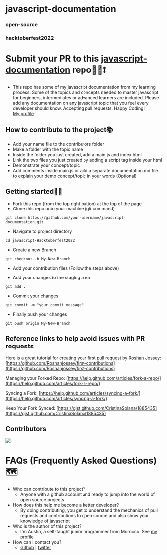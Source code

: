 # javascript-documentation
### open-source
### hacktoberfest2022
# Submit your PR to this [javascript-documentation](https://github.com/Lynch23/javascript-documentation) repo🧭🌟❗
- This repo has some of my javascript documentation from my learning process. Some of the topics and concepts needed to master javascript for beginners, intermediates or advanced learners are included. Please add any documentation on any javascript topic that you feel every developer should know. Accepting pull requests. Happy Coding! <br>
[My profile](https://github.com/Lynch23)
## How to contribute to the project📚
- Add your name file to the contributors folder
- Make a folder with the topic name
- Inside the folder you just created, add a main.js and index.html
- Link the two files you just created by adding a script tag inside your html
- Demonstrate your concept/topic
- Add comments inside main.js or add a separate documentation.md file to explain your demo concept/topic in your words (Optional)
## Getting started🧭📌
- Fork this repo (from the top right button) at the top of the page
- Clone this repo onto your machine (git command)
```
git clone https://github.com/your-username/javascript-documentation.git
```

- Navigate to project directory

```
cd javascript-Hacktoberfest2022
```

- Create a new Branch

```
git checkout -b My-New-Branch
```
- Add your contribution files (Follow the steps above)

- Add your changes to the staging area
```
git add .
```
- Commit your changes
```
git commit -m "your commit message"
```
- Finally push your changes
```
git push origin My-New-Branch
```
## Reference links to help avoid issues with PR requests
Here is a great tutorial for creating your first pull request by [Roshan Jossey](https://github.com/Roshanjossey):
[https://github.com/Roshanjossey/first-contributions](https://github.com/Roshanjossey/first-contributions)

Managing your Forked Repo: [https://help.github.com/articles/fork-a-repo/](https://help.github.com/articles/fork-a-repo/)

Syncing a Fork: [https://help.github.com/articles/syncing-a-fork/](https://help.github.com/articles/syncing-a-fork/)

Keep Your Fork Synced: [https://gist.github.com/CristinaSolana/1885435](https://gist.github.com/CristinaSolana/1885435)

## Contributors
<a href="https://github.com/Lynch23/javascript-documentation/graphs/contributors">
  <img src="https://contrib.rocks/image?repo=Lynch23/javascript-documentation" />
</a>

# FAQs (Frequently Asked Questions)🗺️
- Who can contribute to this project?
  - Anyone with a github account and ready to jump into the world of open source projects
- How does this help me become a better developer?
  - By doing contributing, you get to understand the mechanics of pull requests and contributions to open source and also show your knowledge of javascript
- Who is the author of this project?
  - I'm Austin, a self-taught junior programmer from Morocco. See [my profile](https://github.com/Lynch23) 
- How can I contact you?
  - [Github](https://github.com/Lynch23) | [twitter](https://www.twitter.com/a_lynch101)
